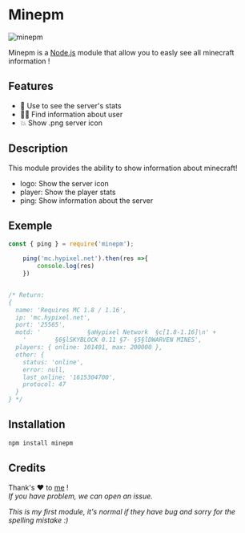 # Minepm

![minepm](https://user-images.githubusercontent.com/61658427/115971218-88202080-a547-11eb-9a12-a6b1fcee60c3.png)


Minepm is a [Node.js](https://nodejs.org) module that allow you to easly see all minecraft information !


## Features

-   💾 Use to see the server's stats
-   👨‍🎓 Find information about user
-   💥 Show .png server icon

## Description

This module provides the ability to show information about minecraft!
- logo: Show the server icon
- player: Show the player stats
- ping: Show information about the server

## Exemple
```js
const { ping } = require('minepm');

    ping('mc.hypixel.net').then(res =>{
        console.log(res)
    })


/* Return: 
{
  name: 'Requires MC 1.8 / 1.16',
  ip: 'mc.hypixel.net',
  port: '25565',
  motd: '             §aHypixel Network  §c[1.8-1.16]\n' +
    '        §6§lSKYBLOCK 0.11 §7- §5§lDWARVEN MINES',    
  players: { online: 101401, max: 200000 },
  other: {
    status: 'online',
    error: null,
    last_online: '1615304700',
    protocol: 47
  }
} */
```

## Installation

```js
npm install minepm
```


## Credits

Thank's ♥ to [me](https://github.com/TapsHTS) !<br>
*If you have problem, we can open an issue.* <br>

*This is my first module, it's normal if they have bug and sorry for the spelling mistake :)*
